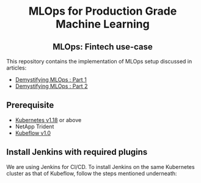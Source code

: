 <div align="center">
<h1>MLOps for Production Grade Machine Learning</h1>
<h2> MLOps: Fintech use-case </h2>
</div>
This repository contains the implementation of MLOps setup discussed in articles:

 - [Demystifying MLOps : Part 1](#)
 - [Demystifying MLOps : Part 2](#)

## Prerequisite
- [Kubernetes v1.18](https://v1-18.docs.kubernetes.io/docs/setup/) or above
- NetApp Trident
- [Kubeflow v1.0](https://v1-0-branch.kubeflow.org/docs/started/getting-started/)

## Install Jenkins with required plugins
We are using Jenkins for CI/CD. To install Jenkins on the same Kubernetes cluster as that of Kubeflow, follow the steps mentioned underneath:



<!--stackedit_data:
eyJoaXN0b3J5IjpbLTE5MTk2NzE4NzgsLTIwODY4OTAzLDYxNj
Q1ODM1MywtNzQwNTM2MDM4LC04MTI2MjIyNzhdfQ==
-->